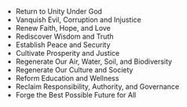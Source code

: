 - Return to Unity Under God  
- Vanquish Evil, Corruption and Injustice  
- Renew Faith, Hope, and Love   
- Rediscover Wisdom and Truth  
- Establish Peace and Security   
- Cultivate Prosperity and Justice  
- Regenerate Our Air, Water, Soil, and Biodiversity    
- Regenerate Our Culture and Society  
- Reform Education and Wellness  
- Reclaim Responsibility, Authority, and Governance  
- Forge the Best Possible Future for All  